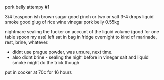pork belly attempy #1

3/4 teaspoon ish brown sugar
good pinch or two or salt
3-4 drops liquid smoke
good glug of rice wine vinegar
pork belly 0.55kg

nightmare sealing the fucker on account of the liquid volume (good for one table spoon my ass)
left sat in bag in fridge overnight to kind of marinade, rest, brine, whatever.
- didnt use prague powder, was unsure, next time.
- also didnt brine - sealing the night before in vinegar salt and liquid smoke might do the trick though

put in cooker at 70c for 16 hours
